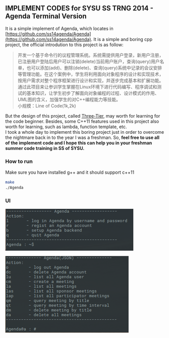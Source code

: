 ## IMPLEMENT CODES for SYSU SS TRNG 2014 - Agenda Terminal Version

It is a simple implement of Agenda, which locates in [https://github.com/ss14agenda/Agenda](https://github.com/ss14agenda/Agenda). It is a simple and boring cpp project, the official introdution to this project is as follow:

>开发一个基于命令行的议程管理系统。系统需提供用户登录，新用户注册，已注册用户登陆后用户可以注销(delete)当前用户账户，查询(query)用户名单，也可以添加(add)、删除(delete)、查询(query)系统中记录的会议安排等管理功能。在这个案例中，学生将利用面向对象程序的设计和实现技术，按用户需求对整个程序框架进行设计和实现，并逐步完成基本和扩展功能。通过此项目来让参训学生掌握在Linux环境下进行代码编写、程序调试和测试的基本知识，让学生初步了解面向对象编程的过程、设计模式的作用、UML图的含义，加强学生的对C++编程能力等技能。      
>小规模：Line of Code(1k,2k)

But the design of this project, called [Three-Tier](https://en.wikipedia.org/wiki/Multitier_architecture#Three-tier_architecture), may worth for learning for the code beginner. Besides, some C++11 features used in this project also worth for learning, such as lambda, function template, etc.     
I took a whole day to implement this boring project just in order to overcome the nightmare back in to the year I was a freshman. So, **feel free to use all of the implement code and I hope this can help you in your freshman summer code training in SS of SYSU.**      

### How to run

Make sure you have installed g++ and it should support c\+\+11

```sh
make
./Agenda
```

### UI

![](../pic/1.png)

![](../pic/2.png)
